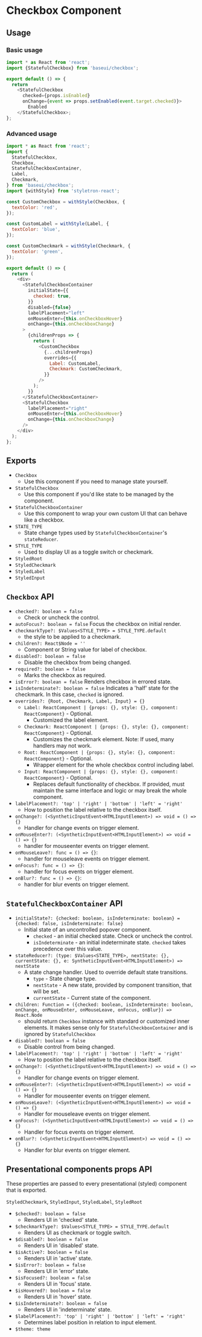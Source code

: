 # Checkbox Component

## Usage

### Basic usage

```javascript
import * as React from 'react';
import {StatefulCheckbox} from 'baseui/checkbox';

export default () => {
  return
    <StatefulCheckbox
      checked={props.isEnabled}
      onChange={event => props.setEnabled(event.target.checked)}>
        Enabled
    </StatefulCheckbox>;
};
```

### Advanced usage

```javascript
import * as React from 'react';
import {
  StatefulCheckbox,
  Checkbox,
  StatefulCheckboxContainer,
  Label,
  Checkmark,
} from 'baseui/checkbox';
import {withStyle} from 'styletron-react';

const CustomCheckbox = withStyle(Checkbox, {
  textColor: 'red',
});

const CustomLabel = withStyle(Label, {
  textColor: 'blue',
});

const CustomCheckmark = withStyle(Checkmark, {
  textColor: 'green',
});

export default () => {
  return (
    <div>
      <StatefulCheckboxContainer
        initialState={{
          checked: true,
        }}
        disabled={false}
        labelPlacement="left"
        onMouseEnter={this.onCheckboxHover}
        onChange={this.onCheckboxChange}
      >
        {childrenProps => {
          return (
            <CustomCheckbox
              {...childrenProps}
              overrides={{
                Label: CustomLabel,
                Checkmark: CustomCheckmark,
              }}
            />
          );
        }}
      </StatefulCheckboxContainer>
      <StatefulCheckbox
        labelPlacement="right"
        onMouseEnter={this.onCheckboxHover}
        onChange={this.onCheckboxChange}
      />
    </div>
  );
};
```

## Exports

* `Checkbox`
  * Use this component if you need to manage state yourself.
* `StatefulCheckbox`
  * Use this component if you'd like state to be managed by the component.
* `StatefulCheckboxContainer`
  * Use this component to wrap your own custom UI that can behave like a checkbox.
* `STATE_TYPE`
  * State change types used by `StatefulCheckboxContainer`'s `stateReducer`.
* `STYLE_TYPE`
  * Used to display UI as a toggle switch or checkmark.
* `StyledRoot`
* `StyledCheckmark`
* `StyledLabel`
* `StyledInput`

## `Checkbox` API

* `checked?: boolean = false`
  * Check or uncheck the control.
* `autoFocus?: boolean = false`
  Focus the checkbox on initial render.
* `checkmarkType?: $Values<STYLE_TYPE> = STYLE_TYPE.default`
  * the style to be applied to a checkmark.
* `children?: React$Node = ''`
  * Component or String value for label of checkbox.
* `disabled?: boolean = false`
  * Disable the checkbox from being changed.
* `required?: boolean = false`
  * Marks the checkbox as required.
* `isError?: boolean = false`
  Renders checkbox in errored state.
* `isIndeterminate?: boolean = false`
  Indicates a 'half' state for the checkmark. In this case, `checked` is ignored.
* `overrides?: {Root, Checkmark, Label, Input} = {}`
  * `Label: ReactComponent | {props: {}, style: {}, component: ReactComponent}` - Optional.
    * Customized the label element.
  * `Checkmark: ReactComponent | {props: {}, style: {}, component: ReactComponent}` - Optional.
    * Customizes the checkmark element. Note: If used, many handlers may not work.
  * `Root: ReactComponent | {props: {}, style: {}, component: ReactComponent}` - Optional.
    * Wrapper element for the whole checkbox control including label.
  * `Input: ReactComponent | {props: {}, style: {}, component: ReactComponent}` - Optional.
    * Replaces default functionality of checkbox. If provided, must maintain the same interface
      and logic or may break the whole component.
* `labelPlacement?: 'top' | 'right' | 'bottom' | 'left' = 'right'`
  * How to position the label relative to the checkbox itself.
* `onChange?: (<SyntheticInputEvent<HTMLInputElement>) => void = () => {}`
  * Handler for change events on trigger element.
* `onMouseEnter?: (<SyntheticInputEvent<HTMLInputElement>) => void = () => {}`
  * handler for mouseenter events on trigger element.
* `onMouseLeave?: func = () => {}`:
  * handler for mouseleave events on trigger element.
* `onFocus?: func = () => {}`:
  * handler for focus events on trigger element.
* `onBlur?: func = () => {}`:
  * handler for blur events on trigger element.

## `StatefulCheckboxContainer` API

* `initialState?: {checked: boolean, isIndeterminate: boolean} = {checked: false, isIndeterminate: false}`
  * Initial state of an uncontrolled popover component.
    * `checked` - an initial checked state. Check or uncheck the control.
    * `isIndeterminate` - an initial indeterminate state. `checked` takes precedence over this value.
* `stateReducer?: (type: $Values<STATE_TYPE>, nextState: {}, currentState: {}, e: SyntheticInputEvent<HTMLInputElement>) => nextState`
  * A state change handler. Used to override default state transitions.
    * `type` - State change type.
    * `nextState` - A new state, provided by component transition, that will be set.
    * `currentState` - Current state of the component.
* `children: Function = ({checked: boolean, isIndeterminate: boolean, onChange, onMouseEnter, onMouseLeave, onFocus, onBlur}) => React.Node`
  * should return `Checkbox` instance with standard or customized inner elements. It makes sense only for
    `StatefulCheckboxContainer` and is ignored by `StatefulCheckbox`
* `disabled?: boolean = false`
  * Disable control from being changed.
* `labelPlacement?: 'top' | 'right' | 'bottom' | 'left' = 'right'`
  * How to position the label relative to the checkbox itself.
* `onChange?: (<SyntheticInputEvent<HTMLInputElement>) => void = () => {}`
  * Handler for change events on trigger element.
* `onMouseEnter?: (<SyntheticInputEvent<HTMLInputElement>) => void = () => {}`
  * Handler for mouseenter events on trigger element.
* `onMouseLeave?: (<SyntheticInputEvent<HTMLInputElement>) => void = () => {}`
  * Handler for mouseleave events on trigger element.
* `onFocus?: (<SyntheticInputEvent<HTMLInputElement>) => void = () => {}`
  * Handler for focus events on trigger element.
* `onBlur?: (<SyntheticInputEvent<HTMLInputElement>) => void = () => {}`
  * Handler for blur events on trigger element.

## Presentational components props API

These properties are passed to every presentational (styled) component that is exported.

`StyledCheckmark`, `StyledInput`, `StyledLabel`, `StyledRoot`

* `$checked?: boolean = false`
  * Renders UI in 'checked' state.
* `$checkmarkType?: $Values<STYLE_TYPE> = STYLE_TYPE.default`
  * Renders UI as checkmark or toggle switch.
* `$disabled?: boolean = false`
  * Renders UI in 'disabled' state.
* `$isActive?: boolean = false`
  * Renders UI in 'active' state.
* `$isError?: boolean = false`
  * Renders UI in 'error' state.
* `$isFocused?: boolean = false`
  * Renders UI in 'focus' state.
* `$isHovered?: boolean = false`
  * Renders UI in 'hover' state.
* `$isIndeterminate?: boolean = false`
  * Renders UI in 'indeterminate' state.
* `$labelPlacement?: 'top' | 'right' | 'bottom' | 'left' = 'right'`
  * Determines label position in relation to input element.
* `$theme: theme`
